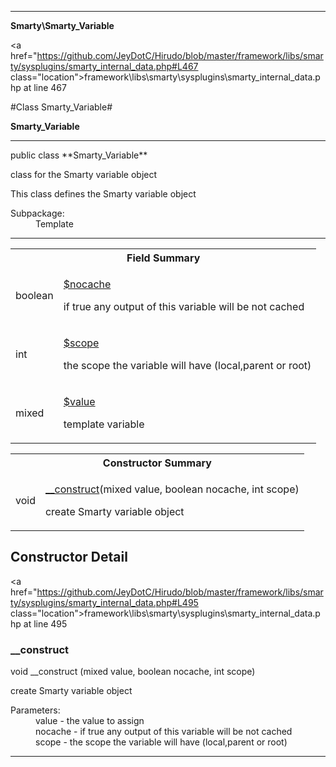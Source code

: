 
- - -

**Smarty\Smarty_Variable**


<a href="https://github.com/JeyDotC/Hirudo/blob/master/framework/libs/smarty/sysplugins/smarty_internal_data.php#L467 class="location">framework\libs\smarty\sysplugins\smarty_internal_data.php at line 467</a>

#Class Smarty_Variable#

**Smarty_Variable**




- - -

<p class="signature">public  class **Smarty_Variable**</p>

<div class="comment" id="overview_description"><p>class for the Smarty variable object</p><p>This class defines the Smarty variable object</p></div>

<dl>
<dt>Subpackage:</dt>
<dd>Template</dd>
</dl>


- - -



<table id="summary_field">
<tr><th colspan="2">Field Summary</th></tr>
<tr>
<td><span class='k'></span> <span class='nx'>boolean</span></td>
<td class="description"><p class="name" ><a href="#nocache"> $nocache</a>
                                </p><p class="description">if true any output of this variable will be not cached</p></td>
</tr>
<tr>
<td><span class='k'></span> <span class='nx'>int</span></td>
<td class="description"><p class="name" ><a href="#scope"> $scope</a>
                                </p><p class="description">the scope the variable will have  (local,parent or root)</p></td>
</tr>
<tr>
<td><span class='k'></span> <span class='nx'>mixed</span></td>
<td class="description"><p class="name" ><a href="#value"> $value</a>
                                </p><p class="description">template variable</p></td>
</tr>
</table>

<table id="summary_constructor">
<tr><th colspan="2">Constructor Summary</th></tr>
<tr>
<td><span class='k'></span> <span class='nx'>void</span></td>
<td class="description"><p class="name"><a href="#__construct">__construct</a>(mixed value, boolean nocache, int scope)</p><p class="description">create Smarty variable object</p></td>
</tr>
</table>

<h2 id="detail_method">Constructor Detail</h2>

<a href="https://github.com/JeyDotC/Hirudo/blob/master/framework/libs/smarty/sysplugins/smarty_internal_data.php#L495 class="location">framework\libs\smarty\sysplugins\smarty_internal_data.php at line 495</a>

<h3 id="__construct">__construct</h3>
<span class='k'></span> <span class='nx'>void</span> <span class='nf'>__construct</span> (mixed value, boolean nocache, int scope)

<div class="details">
<p>create Smarty variable object</p><dl>
<dt>Parameters:</dt>
<dd>value - the value to assign</dd>
<dd>nocache - if true any output of this variable will be not cached</dd>
<dd>scope - the scope the variable will have (local,parent or root)</dd>
</dl>
</div>

- - -

